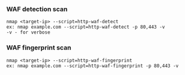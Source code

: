 ### WAF detection scan
```
nmap <target-ip> --script=http-waf-detect
ex: nmap example.com --script=http-waf-detect -p 80,443 -v
-v - for verbose
```
### WAF fingerprint scan
```
nmap <target-ip> --script=http-waf-fingerprint
ex: nmap example.com --script=http-waf-fingerprint -p 80,443 -v
```

